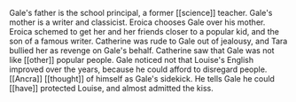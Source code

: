 Gale's father is the school principal, a former [[science]] teacher. Gale's mother is a writer and classicist. Eroica chooses Gale over his mother. Eroica schemed to get her and her friends closer to a popular kid, and the son of a famous writer. Catherine was rude to Gale out of jealousy, and Tara bullied her as revenge on Gale's behalf. Catherine saw that Gale was not like [[other]] popular people. Gale noticed not that Louise's English improved over the years, because he could afford to disregard people. [[Ancra]] [[thought]] of himself as Gale's sidekick. He tells Gale he could [[have]] protected Louise, and almost admitted the kiss.